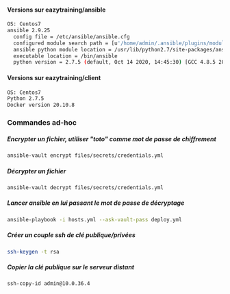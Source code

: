 #### Versions sur eazytraining/ansible
```bash
OS: Centos7
ansible 2.9.25
  config file = /etc/ansible/ansible.cfg
  configured module search path = [u'/home/admin/.ansible/plugins/modules', u'/usr/share/ansible/plugins/modules']
  ansible python module location = /usr/lib/python2.7/site-packages/ansible
  executable location = /bin/ansible
  python version = 2.7.5 (default, Oct 14 2020, 14:45:30) [GCC 4.8.5 20150623 (Red Hat 4.8.5-44)]
```
#### Versions sur eazytraining/client
```bash
OS: Centos7
Python 2.7.5
Docker version 20.10.8
```    

### Commandes ad-hoc
##### Encrypter un fichier, utiliser "toto" comme mot de passe de chiffrement
```bash
ansible-vault encrypt files/secrets/credentials.yml
```

##### Décrypter un fichier
```bash
ansible-vault decrypt files/secrets/credentials.yml
```

##### Lancer ansible en lui passant le mot de passe de décryptage
```bash
ansible-playbook -i hosts.yml --ask-vault-pass deploy.yml
```

##### Créer un couple ssh de clé publique/privées
```bash
ssh-keygen -t rsa
```

##### Copier la clé publique sur le serveur distant
```bash
ssh-copy-id admin@10.0.36.4
```